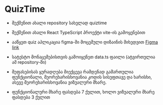 # QuizTime

- შექმენით ახალი repository სახელად quiztime
- შექმენით ახალი React TypeScript პროექტი vite-ის გამოყენებით
- ააწყეთ quiz აპლიკაცია figma-ში მოცემული დიზაინის მიხედვით [Figma link](https://www.figma.com/design/hZWpc3LIgaJd7uhZFfI3uJ/React-Accelerator---QuizTime?node-id=0-1&t=jDRfsSniwC0Bnt7g-1)
- სატესტო მონაცემებისთვის გამოიყენეთ data.ts ფაილი (ატვირთულია ამ repository-ში)

- შეფასებისას ყურადღება მიექცევა რამდენად გამართულია ფუნქციონალი, მეორეხარისხოვანია კოდის სისუფთავე და ხარისხი, ასევე მეორეხარისხოვანია ვიზუალური მხარე.

- ფუნქციონალური მხარე ფასდება 7 ქულით, ხოლო ვიზუალური მხარე ფასდება 3 ქულით
